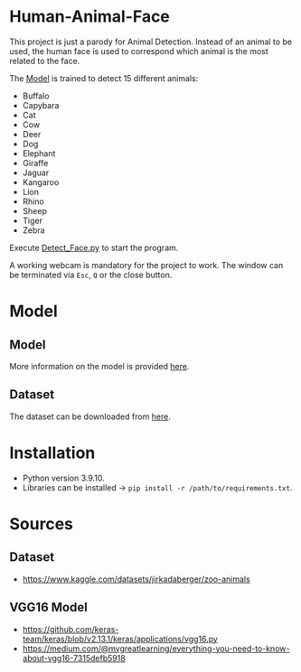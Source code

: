 # Human-Animal-Face
This project is just a parody for Animal Detection. Instead of an animal to be used, the human face is used to correspond which animal is the most related to the face. 

The [Model](/Model) is trained to detect 15 different animals:
- Buffalo
- Capybara
- Cat
- Cow
- Deer
- Dog
- Elephant
- Giraffe
- Jaguar
- Kangaroo
- Lion
- Rhino
- Sheep
- Tiger
- Zebra

Execute [Detect_Face.py](/Detect_Face.py) to start the program.

A working webcam is mandatory for the project to work. The window can be terminated via `Esc`, `Q` or the close button.

# Model
 ## Model
 More information on the model is provided [here](/Model/README.md).

 ## Dataset
 The dataset can be downloaded from [here]().

# Installation
- Python version 3.9.10.
- Libraries can be installed -> `pip install -r /path/to/requirements.txt`.

# Sources
 ## Dataset
 - https://www.kaggle.com/datasets/jirkadaberger/zoo-animals

 ## VGG16 Model
 - https://github.com/keras-team/keras/blob/v2.13.1/keras/applications/vgg16.py
 - https://medium.com/@mygreatlearning/everything-you-need-to-know-about-vgg16-7315defb5918
